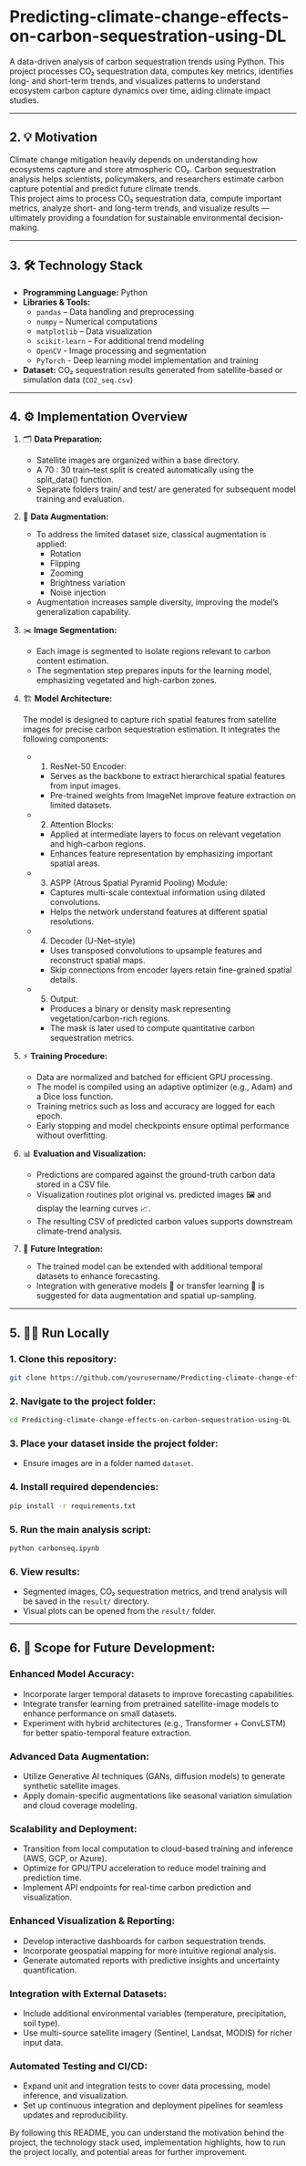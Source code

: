 # Predicting-climate-change-effects-on-carbon-sequestration-using-DL
A data-driven analysis of carbon sequestration trends using Python. This project processes CO₂ sequestration data, computes key metrics, identifies long- and short-term trends, and visualizes patterns to understand ecosystem carbon capture dynamics over time, aiding climate impact studies.

---

## 2. 💡 Motivation  
Climate change mitigation heavily depends on understanding how ecosystems capture and store atmospheric CO₂. Carbon sequestration analysis helps scientists, policymakers, and researchers estimate carbon capture potential and predict future climate trends.  
This project aims to process CO₂ sequestration data, compute important metrics, analyze short- and long-term trends, and visualize results — ultimately providing a foundation for sustainable environmental decision-making.

---

## 3. 🛠️ Technology Stack  
- **Programming Language:** Python  
- **Libraries & Tools:**  
  - `pandas` – Data handling and preprocessing  
  - `numpy` – Numerical computations  
  - `matplotlib` – Data visualization  
  - `scikit-learn` – For additional trend modeling
  - `OpenCV` - Image processing and segmentation
  - `PyTorch` - Deep learning model implementation and training
- **Dataset:** CO₂ sequestration results generated from satellite-based or simulation data (`CO2_seq.csv`)

---

## 4. ⚙️ Implementation Overview  
1. 🗂️ **Data Preparation:**
   
   - Satellite images are organized within a base directory.
   - A 70 : 30 train–test split is created automatically using the split_data() function.
   - Separate folders train/ and test/ are generated for subsequent model training and evaluation.
     
2. 🎨 **Data Augmentation:**
   
   - To address the limited dataset size, classical augmentation is applied:  
     - Rotation
     - Flipping
     - Zooming
     - Brightness variation
     - Noise injection
   - Augmentation increases sample diversity, improving the model’s generalization capability.
     
3. ✂️ **Image Segmentation:**
   
   - Each image is segmented to isolate regions relevant to carbon content estimation. 
   - The segmentation step prepares inputs for the learning model, emphasizing vegetated and high-carbon zones.
     
4. 🏗️ **Model Architecture:**
    
   The model is designed to capture rich spatial features from satellite images for precise carbon sequestration estimation. It integrates the following components: 
   - 1. ResNet-50 Encoder:
       - Serves as the backbone to extract hierarchical spatial features from input images.
       - Pre-trained weights from ImageNet improve feature extraction on limited datasets.
   - 2. Attention Blocks:
       - Applied at intermediate layers to focus on relevant vegetation and high-carbon regions.
       - Enhances feature representation by emphasizing important spatial areas.
   - 3. ASPP (Atrous Spatial Pyramid Pooling) Module:
       - Captures multi-scale contextual information using dilated convolutions.
       - Helps the network understand features at different spatial resolutions.
   - 4. Decoder (U-Net–style)
       - Uses transposed convolutions to upsample features and reconstruct spatial maps.
       - Skip connections from encoder layers retain fine-grained spatial details.
   - 5. Output:
       - Produces a binary or density mask representing vegetation/carbon-rich regions.
       - The mask is later used to compute quantitative carbon sequestration metrics.
         
5. ⚡ **Training Procedure:**

   - Data are normalized and batched for efficient GPU processing.
   - The model is compiled using an adaptive optimizer (e.g., Adam) and a Dice loss function.
   - Training metrics such as loss and accuracy are logged for each epoch.
   - Early stopping and model checkpoints ensure optimal performance without overfitting.

6. 📊 **Evaluation and Visualization:**

   - Predictions are compared against the ground-truth carbon data stored in a CSV file.
   - Visualization routines plot original vs. predicted images 🖼️ and display the learning curves 📈.
   - The resulting CSV of predicted carbon values supports downstream climate-trend analysis.

7. 🚀 **Future Integration:**

   - The trained model can be extended with additional temporal datasets to enhance forecasting.
   - Integration with generative models 🤖 or transfer learning 🔄 is suggested for data augmentation and spatial up-sampling.
---

## 5. 🧑‍💻 Run Locally  

### 1. Clone this repository:
```bash
git clone https://github.com/yourusername/Predicting-climate-change-effects-on-carbon-sequestration-using-DL.git
```
### 2. Navigate to the project folder:
```bash
cd Predicting-climate-change-effects-on-carbon-sequestration-using-DL
```
### 3. Place your dataset inside the project folder:
  - Ensure images are in a folder named `dataset`.
### 4. Install required dependencies:
```bash
pip install -r requirements.txt
```
### 5. Run the main analysis script:
```bash
python carbonseq.ipynb
```
### 6. View results:
   - Segmented images, CO₂ sequestration metrics, and trend analysis will be saved in the `result/` directory.
   - Visual plots can be opened from the `result/` folder.

---

## 6. 🚀 Scope for Future Development:

### Enhanced Model Accuracy:
  - Incorporate larger temporal datasets to improve forecasting capabilities.
  - Integrate transfer learning from pretrained satellite-image models to enhance performance on small datasets.
  - Experiment with hybrid architectures (e.g., Transformer + ConvLSTM) for better spatio-temporal feature extraction.

### Advanced Data Augmentation:
  - Utilize Generative AI techniques (GANs, diffusion models) to generate synthetic satellite images.
  - Apply domain-specific augmentations like seasonal variation simulation and cloud coverage modeling.

### Scalability and Deployment:
  - Transition from local computation to cloud-based training and inference (AWS, GCP, or Azure).
  - Optimize for GPU/TPU acceleration to reduce model training and prediction time.
  - Implement API endpoints for real-time carbon prediction and visualization.

### Enhanced Visualization & Reporting:
  - Develop interactive dashboards for carbon sequestration trends.
  - Incorporate geospatial mapping for more intuitive regional analysis.
  - Generate automated reports with predictive insights and uncertainty quantification.

### Integration with External Datasets:
  - Include additional environmental variables (temperature, precipitation, soil type).
  - Use multi-source satellite imagery (Sentinel, Landsat, MODIS) for richer input data.

### Automated Testing and CI/CD:
  - Expand unit and integration tests to cover data processing, model inference, and visualization.
  - Set up continuous integration and deployment pipelines for seamless updates and reproducibility.

By following this README, you can understand the motivation behind the project, the technology stack used, implementation highlights, how to run the project locally, and potential areas for further improvement.
